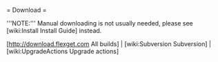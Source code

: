 = Download =

'''NOTE:''' Manual downloading is not usually needed, please see [wiki:Install Install Guide] instead.

[http://download.flexget.com All builds] | [wiki:Subversion Subversion] | [wiki:UpgradeActions Upgrade actions]
